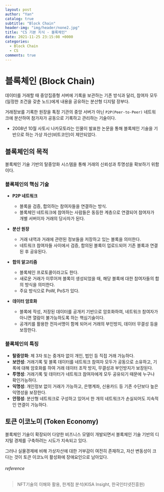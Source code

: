 ```yaml
---
layout: post
author: "Yan"
catalog: true
subtitle: "Block Chain"
header-img: "img/header/none2.jpg"
title: "CS 기본 지식 - 블록체인"
date: 2021-11-25 23:15:08 +0000
categories:
  - Block Chain
  - CS
comments: true
---
```


# 블록체인 (Block Chain)

데이터를 거래할 때 중앙집중형 서버에 기록을 보관하는 기존 방식과 달리, 참여자 모두(일정한 조건을 갖춘 노드)에게 내용을 공유하는 분산형 디지털 장부다.

거래정보를 기록한 원장을 톡정 기관의 중앙 서버가 아닌 `P2P(Peer-to-Peer)` 네트워크에 분산하여 참가자가 공동으로 기록하고 관리하는 기술이다.

- 2008년 10월 사토시 나카모토라는 인물이 발표한 논문을 통해 블록체인 기술을 기반으로 하는 가상 자산(비트코인)이 제안되었다.

## 블록체인의 목적

블록체인 기술 기반의 탈중앙화 시스템을 통해 거래의 신뢰성과 투명성을 확보하기 위함이다.

### 블록체인의 핵심 기술

- **P2P 네트워크**

  - 블록을 검증, 합의하는 참여자들을 연결하는 방식.
  - 블록체인 네트워크에 참여하는 사람들은 동등한 계층으로 연결되어 참여자가 개별 서버이자 거래의 당사자가 된다.

- **분산 원장**

  - 거래 내역과 거래에 관련된 정보들을 저장하고 있는 블록을 의미한다.
  - 네트워크 참여자들 사이에서 검증, 합의된 블록이 업로드되어 기존 블록과 연결된 후 공유된다.

- **합의 알고리즘**

  - 블록체인 프로토콜이라고도 한다.
  - 새로운 거래가 이루어져 블록이 생성되었을 때, 해당 블록에 대한 참여자들의 합의 방식을 의미한다.
  - 주요 방식으로 PoW, PoS가 있다.

- **데이터 암호화**
  - 블록에 작성, 저장된 데이터를 공개키 기반으로 암호화하여, 네트워크 참여자가 아니면 열람이 불가능하도록 하는 핵심기술이다.
  - 공개키를 활용한 전자서명이 함께 되어서 거래의 부인방지, 데이터 무결성 등을 보장한다.

### 블록체인의 특징

- **탈중앙화**: 제 3자 또는 중개자 없이 개인, 법인 등 직접 거래 가능하다.
- **보안성**: 거래기록 및 블록 데이터를 네트워크 참여자 모두가 공동으로 소유하고, 기록에 대해 암호화를 하여 거래 데이터 조작 방지, 무결성과 부인방지가 보장된다.
- **투명성**: 거래기록 및 데이터가 네트워크 참여자에게 모두 공유되기 때문에 누구나 확인가능하다.
- **익명성**: 개인정보 없이 거래가 가능하고, 은행계좌, 신용카드 등 기존 수단보다 높은 익명성을 보장한다.
- **안정성**: 분산형 네트워크로 구성하고 있어서 한 개의 네트워크가 손실되어도 지속적인 연결이 가능하다.

## 토큰 이코노미 (Token Economy)

블록체인 기술이 확장되어 다양한 비즈니스 모델이 개발되면서 블록체인 기술 기반의 디지털 경제를 구축하려는 시도가 지속되고 있다.

그러나 실물경제에 비해 가상자산에 대한 거부감이 여전히 존재하고, 자산 변동성이 크다는 것이 토큰 이코노미 활성화에 장애요인으로 남아있다.

###### reference

> NFT기술의 이해와 활용, 한계점 분석(KISA Insight, 한국인터넷진흥원)
